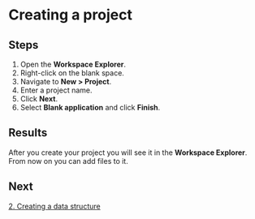 # Creating a project

## Steps 

1. Open the **Workspace Explorer**.
2. Right-click on the blank space.
3. Navigate to **New > Project**.
4. Enter a project name.
5. Click **Next**.
6. Select **Blank application** and click **Finish**.

## Results

After you create your project you will see it in the **Workspace Explorer**. From now on you can add files to it.

## Next

[2. Creating a data structure](2.DataStructures.md)
